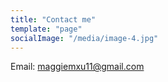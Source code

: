 ```yaml
---
title: "Contact me"
template: "page"
socialImage: "/media/image-4.jpg"
---
```


Email: maggiemxu11@gmail.com